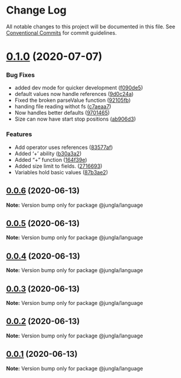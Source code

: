 # Change Log

All notable changes to this project will be documented in this file.
See [Conventional Commits](https://conventionalcommits.org) for commit guidelines.

# [0.1.0](https://github.com/crazywolf132/Jungla/compare/@jungla/language@0.0.6...@jungla/language@0.1.0) (2020-07-07)


### Bug Fixes

* added dev mode for quicker development ([f090de5](https://github.com/crazywolf132/Jungla/commit/f090de5e0ecc0a777ecbf40689d18cb392690fa9))
* default values now handle references ([9d0c24a](https://github.com/crazywolf132/Jungla/commit/9d0c24a65b420c644866e787fffb3dd5b4ad5189))
* Fixed the broken parseValue function ([92105fb](https://github.com/crazywolf132/Jungla/commit/92105fbbaf15ae55f0654160e701f0538b66ebef))
* handing file reading withot fs ([c7aeaa7](https://github.com/crazywolf132/Jungla/commit/c7aeaa72417abae6cd09f7c47cf3da6b271fe973))
* Now handles better defaults ([9701465](https://github.com/crazywolf132/Jungla/commit/9701465ffb2ecce111068b4b40e21c3840c4fb30))
* Size can now have start stop positions ([ab906d3](https://github.com/crazywolf132/Jungla/commit/ab906d3e429a1ed43ceb63ffb4af6e94fc9c0bd1))


### Features

* Add operator uses references ([83577af](https://github.com/crazywolf132/Jungla/commit/83577af37299d220d51ff950e3eaef4323f604c9))
* Added ‘+’ ability ([b30a3a2](https://github.com/crazywolf132/Jungla/commit/b30a3a24b541175a8cd83cd4bf530680bf8533f2))
* Added “+” function ([164f39e](https://github.com/crazywolf132/Jungla/commit/164f39e43bd26b33555471030d5848460e7790cc))
* Added size limit to fields. ([2716693](https://github.com/crazywolf132/Jungla/commit/2716693aee8069e451f78a5a03a400ef2885adba))
* Variables hold basic values ([87b3ae2](https://github.com/crazywolf132/Jungla/commit/87b3ae2347bc67a684dda40bfa883715d0a95e75))





## [0.0.6](https://github.com/crazywolf132/Jungla/compare/@jungla/language@0.0.5...@jungla/language@0.0.6) (2020-06-13)

**Note:** Version bump only for package @jungla/language





## [0.0.5](https://github.com/crazywolf132/Jungla/compare/@jungla/language@0.0.4...@jungla/language@0.0.5) (2020-06-13)

**Note:** Version bump only for package @jungla/language





## [0.0.4](https://github.com/crazywolf132/Jungla/compare/@jungla/language@0.0.3...@jungla/language@0.0.4) (2020-06-13)

**Note:** Version bump only for package @jungla/language





## [0.0.3](https://github.com/crazywolf132/Jungla/compare/@jungla/language@0.0.2...@jungla/language@0.0.3) (2020-06-13)

**Note:** Version bump only for package @jungla/language





## [0.0.2](https://github.com/crazywolf132/Jungla/compare/@jungla/language@0.0.1...@jungla/language@0.0.2) (2020-06-13)

**Note:** Version bump only for package @jungla/language





## [0.0.1](https://github.com/crazywolf132/Jungla/compare/@jungla/language@0.0.1...@jungla/language@0.0.1) (2020-06-13)

**Note:** Version bump only for package @jungla/language
